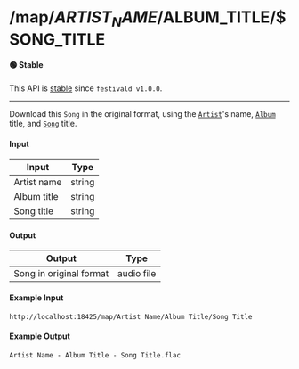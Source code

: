 # /map/$ARTIST_NAME/$ALBUM_TITLE/$SONG_TITLE

#### 🟢 Stable
This API is [stable](/api-stability/marker.md) since `festivald v1.0.0`.

---

Download this `Song` in the original format, using the [`Artist`](/common-objects/artist.md)'s name, [`Album`](/common-objects/album.md) title, and [`Song`](/common-objects/song.md) title.

#### Input
| Input       | Type   |
|-------------|--------|
| Artist name | string |
| Album title | string |
| Song title  | string |

#### Output
| Output                  | Type       |
|-------------------------|------------|
| Song in original format | audio file |

#### Example Input
```http
http://localhost:18425/map/Artist Name/Album Title/Song Title
```

#### Example Output
```plaintext
Artist Name - Album Title - Song Title.flac
```
